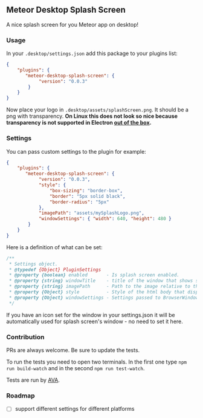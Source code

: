 ## Meteor Desktop Splash Screen

A nice splash screen for you Meteor app on desktop!

### Usage

In your `.desktop/settings.json` add this package to your plugins list:
```json
{
    "plugins": {
       "meteor-desktop-splash-screen": {
            "version": "0.0.3"
        }
    }
}
```
Now place your logo in `.desktop/assets/splashScreen.png`. It should be a png with transparency.
__On Linux this does not look so nice because transparency is not supported in Electron [out of the box](https://github.com/electron/electron/blob/master/docs/api/frameless-window.md#limitations).__
 
### Settings

You can pass custom settings to the plugin for example:
```json
{
    "plugins": {
       "meteor-desktop-splash-screen": {
            "version": "0.0.3",
            "style": { 
                "box-sizing": "border-box",
                "border": "5px solid black",
                "border-radius": "5px"
            },
            "imagePath": "assets/mySplashLogo.png",
            "windowSettings": { "width": 640, "height": 480 }
        }
    }
}
```

Here is a definition of what can be set:
```javascript
/**
 * Settings object.
 * @typedef {Object} PluginSettings
 * @property {boolean} enabled       - Is splash screen enabled.
 * @property {string} windowTitle    - title of the window that shows splash screen.
 * @property {string} imagePath      - Path to the image relative to the .desktop dir.
 * @property {Object} style          - Style of the html body that displays the image.
 * @property {Object} windowSettings - Settings passed to BrowserWindow.
 */
```

If you have an icon set for the window in your settings.json it will be automatically used for splash screen's window - no need to set it here.

### Contribution

PRs are always welcome. Be sure to update the tests.

To run the tests you need to open two terminals.
In the first one type `npm run build-watch` and in the second `npm run test-watch`. 

Tests are run by [AVA](https://github.com/avajs).

### Roadmap

- [ ] support different settings for different platforms
 
